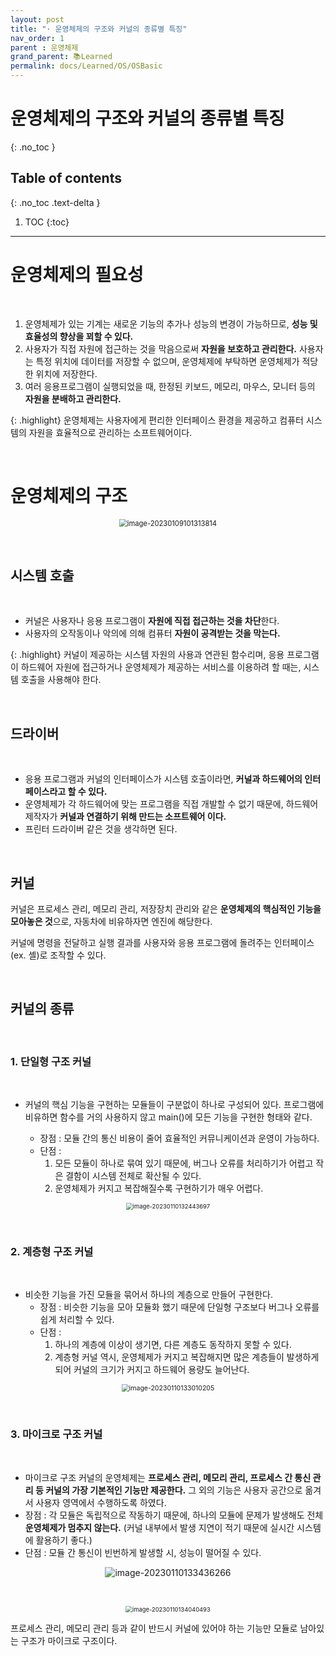 ```yaml
---
layout: post
title: "· 운영체제의 구조와 커널의 종류별 특징"
nav_order: 1
parent : 운영체제
grand_parent: 📚Learned
permalink: docs/Learned/OS/OSBasic
---
```


# 운영체제의 구조와 커널의 종류별 특징
{: .no_toc }

## Table of contents
{: .no_toc .text-delta }

1. TOC
{:toc}

---



# 운영체제의 필요성

<br>

1. 운영체제가 있는 기계는 새로운 기능의 추가나 성능의 변경이 가능하므로, **성능 및 효율성의 향상을 꾀할 수 있다.**
2. 사용자가 직접 자원에 접근하는 것을 막음으로써 **자원을 보호하고 관리한다.** 사용자는 특정 위치에 데이터를 저장할 수 없으며, 운영체제에 부탁하면 운영체제가 적당한 위치에 저장한다.
3. 여러 응용프로그램이 실행되었을 때, 한정된 키보드, 메모리, 마우스, 모니터 등의 **자원을 분배하고 관리한다.**

{: .highlight}
운영체제는 사용자에게 편리한 인터페이스 환경을 제공하고 컴퓨터 시스템의 자원을 효율적으로 관리하는 소프트웨어이다.

<br>

# 운영체제의 구조

<p align="center">
<img src="https://raw.githubusercontent.com/buinq/imageServer/main/img/image-20230109101313814.png" alt="image-20230109101313814" style="zoom:80%;" />
</p>

<br>

## 시스템 호출

<br>


- 커널은 사용자나 응용 프로그램이 **자원에 직접 접근하는 것을 차단**한다.
- 사용자의 오작동이나 악의에 의해 컴퓨터 **자원이 공격받는 것을 막는다.**

{: .highlight}
커널이 제공하는 시스템 자원의 사용과 연관된 함수리며, 응용 프로그램이 하드웨어 자원에 접근하거나 운영체제가 제공하는 서비스를 이용하려 할 때는, 시스템 호출을 사용해야 한다.

<br>

## 드라이버

<br>


- 응용 프로그램과 커널의 인터페이스가 시스템 호출이라면, **커널과 하드웨어의 인터페이스라고 할 수 있다.**
- 운영체제가 각 하드웨어에 맞는 프로그램을 직접 개발할 수 없기 때문에, 하드웨어 제작자가 **커널과 연결하기 위해 만드는 소프트웨어 이다.**
- 프린터 드라이버 같은 것을 생각하면 된다.

<br>


## 커널

커널은 프로세스 관리, 메모리 관리, 저장장치 관리와 같은 **운영체제의 핵심적인 기능을 모아놓은 것**으로, 자동차에 비유하자면 엔진에 해당한다.

커널에 명령을 전달하고 실행 결과를 사용자와 응용 프로그램에 돌려주는 인터페이스(ex. 셸)로 조작할 수 있다.


<br>


## 커널의 종류

<br>

### 1. 단일형 구조 커널

<br>

- 커널의 핵심 기능을 구현하는 모듈들이 구분없이 하나로 구성되어 있다. 프로그램에 비유하면 함수를 거의 사용하지 않고 main()에 모든 기능을 구현한 형태와 같다.

    - 장점 : 모듈 간의 통신 비용이 줄어 효율적인 커뮤니케이션과 운영이 가능하다.
    - 단점 :
        1. 모든 모듈이 하나로 묶여 있기 때문에, 버그나 오류를 처리하기가 어렵고 작은 결함이 시스템 전체로 확산될 수 있다.
        2. 운영체제가 커지고 복잡해질수록 구현하기가 매우 어렵다.

<p align="center">
  <img src="https://raw.githubusercontent.com/buinq/imageServer/main/img/image-20230110132443697.png" alt="image-20230110132443697" style="zoom: 67%;" />
</p>

<br>

### 2. 계층형 구조 커널

<br>

- 비슷한 기능을 가진 모듈을 묶어서 하나의 계층으로 만들어 구현한다.
    - 장점 : 비슷한 기능을 모아 모듈화 했기 때문에 단일형 구조보다 버그나 오류를 쉽게 처리할 수 있다.
    - 단점 :
        1. 하나의 계층에 이상이 생기면, 다른 계층도 동작하지 못할 수 있다.
        2. 계층형 커널 역시, 운영체제가 커지고 복잡해지면 많은 계층들이 발생하게 되어 커널의 크기가 커지고 하드웨어 용량도 늘어난다.

<p align="center">
<img src="https://raw.githubusercontent.com/buinq/imageServer/main/img/image-20230110133010205.png" alt="image-20230110133010205" style="zoom:75%;" />
</p>

<br>

### 3. 마이크로 구조 커널

<br>


- 마이크로 구조 커널의 운영체제는 **프로세스 관리, 메모리 관리, 프로세스 간 통신 관리 등 커널의 가장 기본적인 기능만 제공한다.** 그 외의 기능은 사용자 공간으로 옮겨서 사용자 영역에서 수행하도록 하였다.
- 장점 : 각 모듈은 독립적으로 작동하기 때문에, 하나의 모듈에 문제가 발생해도 전체 **운영체제가 멈추지 않는다.** (커널 내부에서 발생 지연이 적기 때문에 실시간 시스템에 활용하기 좋다.)
- 단점 : 모듈 간 통신이 빈번하게 발생할 시, 성능이 떨어질 수 있다.

<p align="center">
<img src="https://raw.githubusercontent.com/buinq/imageServer/main/img/image-20230110133436266.png" alt="image-20230110133436266"  />
</p>

<br>

<p align="center">
<img src="https://raw.githubusercontent.com/buinq/imageServer/main/img/image-20230110134040493.png" alt="image-20230110134040493" style="zoom:67%;" />
</p>

프로세스 관리, 메모리 관리 등과 같이 반드시 커널에 있어야 하는 기능만 모듈로 남아있는 구조가 마이크로 구조이다.



